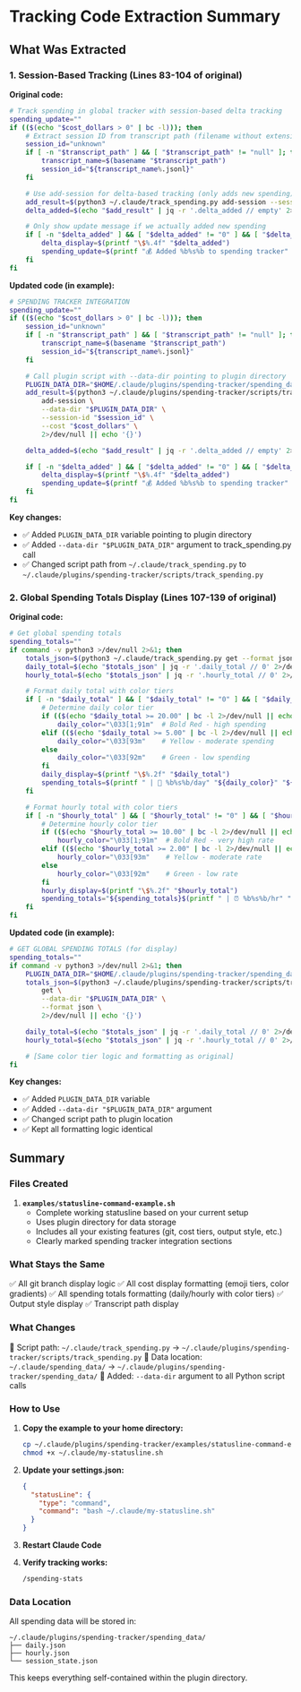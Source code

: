 # Tracking Code Extraction Summary

## What Was Extracted

### 1. Session-Based Tracking (Lines 83-104 of original)

**Original code:**
```bash
# Track spending in global tracker with session-based delta tracking
spending_update=""
if (($(echo "$cost_dollars > 0" | bc -l))); then
    # Extract session ID from transcript path (filename without extension)
    session_id="unknown"
    if [ -n "$transcript_path" ] && [ "$transcript_path" != "null" ]; then
        transcript_name=$(basename "$transcript_path")
        session_id="${transcript_name%.jsonl}"
    fi

    # Use add-session for delta-based tracking (only adds new spending)
    add_result=$(python3 ~/.claude/track_spending.py add-session --session-id "$session_id" --cost "$cost_dollars" 2>/dev/null || echo '{}')
    delta_added=$(echo "$add_result" | jq -r '.delta_added // empty' 2>/dev/null)

    # Only show update message if we actually added new spending
    if [ -n "$delta_added" ] && [ "$delta_added" != "0" ] && [ "$delta_added" != "0.0" ]; then
        delta_display=$(printf "\$%.4f" "$delta_added")
        spending_update=$(printf "💰 Added %b%s%b to spending tracker" "\033[96m" "$delta_display" "\033[0m")
    fi
fi
```

**Updated code (in example):**
```bash
# SPENDING TRACKER INTEGRATION
spending_update=""
if (($(echo "$cost_dollars > 0" | bc -l))); then
    session_id="unknown"
    if [ -n "$transcript_path" ] && [ "$transcript_path" != "null" ]; then
        transcript_name=$(basename "$transcript_path")
        session_id="${transcript_name%.jsonl}"
    fi

    # Call plugin script with --data-dir pointing to plugin directory
    PLUGIN_DATA_DIR="$HOME/.claude/plugins/spending-tracker/spending_data"
    add_result=$(python3 ~/.claude/plugins/spending-tracker/scripts/track_spending.py \
        add-session \
        --data-dir "$PLUGIN_DATA_DIR" \
        --session-id "$session_id" \
        --cost "$cost_dollars" \
        2>/dev/null || echo '{}')

    delta_added=$(echo "$add_result" | jq -r '.delta_added // empty' 2>/dev/null)

    if [ -n "$delta_added" ] && [ "$delta_added" != "0" ] && [ "$delta_added" != "0.0" ]; then
        delta_display=$(printf "\$%.4f" "$delta_added")
        spending_update=$(printf "💰 Added %b%s%b to spending tracker" "\033[96m" "$delta_display" "\033[0m")
    fi
fi
```

**Key changes:**
- ✅ Added `PLUGIN_DATA_DIR` variable pointing to plugin directory
- ✅ Added `--data-dir "$PLUGIN_DATA_DIR"` argument to track_spending.py call
- ✅ Changed script path from `~/.claude/track_spending.py` to `~/.claude/plugins/spending-tracker/scripts/track_spending.py`

### 2. Global Spending Totals Display (Lines 107-139 of original)

**Original code:**
```bash
# Get global spending totals
spending_totals=""
if command -v python3 >/dev/null 2>&1; then
    totals_json=$(python3 ~/.claude/track_spending.py get --format json 2>/dev/null || echo '{}')
    daily_total=$(echo "$totals_json" | jq -r '.daily_total // 0' 2>/dev/null || echo "0")
    hourly_total=$(echo "$totals_json" | jq -r '.hourly_total // 0' 2>/dev/null || echo "0")

    # Format daily total with color tiers
    if [ -n "$daily_total" ] && [ "$daily_total" != "0" ] && [ "$daily_total" != "null" ]; then
        # Determine daily color tier
        if (($(echo "$daily_total >= 20.00" | bc -l 2>/dev/null || echo 0))); then
            daily_color="\033[1;91m"  # Bold Red - high spending
        elif (($(echo "$daily_total >= 5.00" | bc -l 2>/dev/null || echo 0))); then
            daily_color="\033[93m"    # Yellow - moderate spending
        else
            daily_color="\033[92m"    # Green - low spending
        fi
        daily_display=$(printf "\$%.2f" "$daily_total")
        spending_totals=$(printf " | 📅 %b%s%b/day" "${daily_color}" "${daily_display}" "\033[0m")
    fi

    # Format hourly total with color tiers
    if [ -n "$hourly_total" ] && [ "$hourly_total" != "0" ] && [ "$hourly_total" != "null" ]; then
        # Determine hourly color tier
        if (($(echo "$hourly_total >= 10.00" | bc -l 2>/dev/null || echo 0))); then
            hourly_color="\033[1;91m"  # Bold Red - very high rate
        elif (($(echo "$hourly_total >= 2.00" | bc -l 2>/dev/null || echo 0))); then
            hourly_color="\033[93m"    # Yellow - moderate rate
        else
            hourly_color="\033[92m"    # Green - low rate
        fi
        hourly_display=$(printf "\$%.2f" "$hourly_total")
        spending_totals="${spending_totals}$(printf " | ⏰ %b%s%b/hr" "${hourly_color}" "${hourly_display}" "\033[0m")"
    fi
fi
```

**Updated code (in example):**
```bash
# GET GLOBAL SPENDING TOTALS (for display)
spending_totals=""
if command -v python3 >/dev/null 2>&1; then
    PLUGIN_DATA_DIR="$HOME/.claude/plugins/spending-tracker/spending_data"
    totals_json=$(python3 ~/.claude/plugins/spending-tracker/scripts/track_spending.py \
        get \
        --data-dir "$PLUGIN_DATA_DIR" \
        --format json \
        2>/dev/null || echo '{}')

    daily_total=$(echo "$totals_json" | jq -r '.daily_total // 0' 2>/dev/null || echo "0")
    hourly_total=$(echo "$totals_json" | jq -r '.hourly_total // 0' 2>/dev/null || echo "0")

    # [Same color tier logic and formatting as original]
fi
```

**Key changes:**
- ✅ Added `PLUGIN_DATA_DIR` variable
- ✅ Added `--data-dir "$PLUGIN_DATA_DIR"` argument
- ✅ Changed script path to plugin location
- ✅ Kept all formatting logic identical

## Summary

### Files Created

1. **`examples/statusline-command-example.sh`**
   - Complete working statusline based on your current setup
   - Uses plugin directory for data storage
   - Includes all your existing features (git, cost tiers, output style, etc.)
   - Clearly marked spending tracker integration sections

### What Stays the Same

✅ All git branch display logic
✅ All cost display formatting (emoji tiers, color gradients)
✅ All spending totals formatting (daily/hourly with color tiers)
✅ Output style display
✅ Transcript path display

### What Changes

🔄 Script path: `~/.claude/track_spending.py` → `~/.claude/plugins/spending-tracker/scripts/track_spending.py`
🔄 Data location: `~/.claude/spending_data/` → `~/.claude/plugins/spending-tracker/spending_data/`
🔄 Added: `--data-dir` argument to all Python script calls

### How to Use

1. **Copy the example to your home directory:**
   ```bash
   cp ~/.claude/plugins/spending-tracker/examples/statusline-command-example.sh ~/.claude/my-statusline.sh
   chmod +x ~/.claude/my-statusline.sh
   ```

2. **Update your settings.json:**
   ```json
   {
     "statusLine": {
       "type": "command",
       "command": "bash ~/.claude/my-statusline.sh"
     }
   }
   ```

3. **Restart Claude Code**

4. **Verify tracking works:**
   ```bash
   /spending-stats
   ```

### Data Location

All spending data will be stored in:
```
~/.claude/plugins/spending-tracker/spending_data/
├── daily.json
├── hourly.json
└── session_state.json
```

This keeps everything self-contained within the plugin directory.

